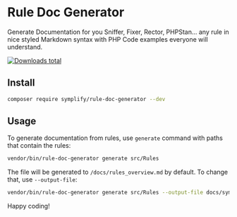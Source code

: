 # Rule Doc Generator

Generate Documentation for you Sniffer, Fixer, Rector, PHPStan... any rule in nice styled Markdown syntax with PHP Code examples everyone will understand.

[![Downloads total](https://img.shields.io/packagist/dt/symplify/rule-doc-generator.svg?style=flat-square)](https://packagist.org/packages/symplify/rule-doc-generator/stats)

## Install

```bash
composer require symplify/rule-doc-generator --dev
```

## Usage

To generate documentation from rules, use `generate` command with paths that contain the rules:

```bash
vendor/bin/rule-doc-generator generate src/Rules
```

The file will be generated to `/docs/rules_overview.md` by default. To change that, use `--output-file`:

```bash
vendor/bin/rule-doc-generator generate src/Rules --output-file docs/symplify_rules.md
```

Happy coding!
